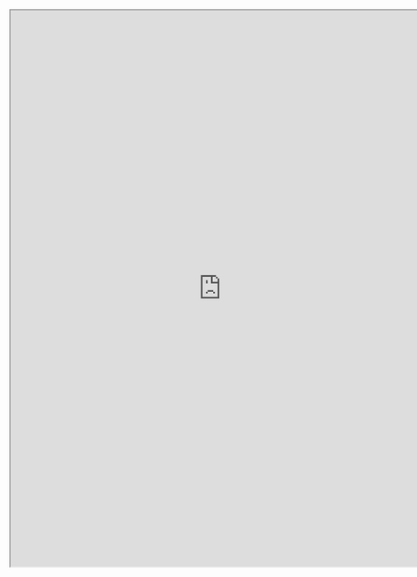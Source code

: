 

<iframe src="https://nbviewer.jupyter.org/github/windmissing/programming_basics_for_ML/blob/master/jupyter/python/collections.ipynb" width="150%" height="1000"></iframe>